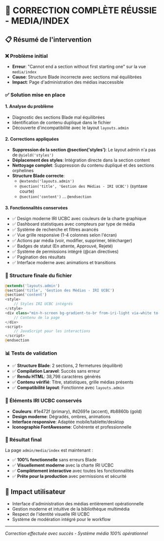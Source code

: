 # 🎉 CORRECTION COMPLÈTE RÉUSSIE - MEDIA/INDEX

## 📋 Résumé de l'intervention

### ❌ Problème initial
- **Erreur**: "Cannot end a section without first starting one" sur la vue `media/index`
- **Cause**: Structure Blade incorrecte avec sections mal équilibrées
- **Impact**: Page d'administration des médias inaccessible

### ✅ Solution mise en place

#### 1. Analyse du problème
- Diagnostic des sections Blade mal équilibrées
- Identification de contenu dupliqué dans le fichier
- Découverte d'incompatibilité avec le layout `layouts.admin`

#### 2. Corrections appliquées
- **Suppression de la section @section('styles')**: Le layout admin n'a pas de `@yield('styles')`
- **Déplacement des styles**: Intégration directe dans la section content
- **Nettoyage complet**: Suppression du contenu dupliqué et des sections orphelines
- **Structure Blade correcte**: 
  - `@extends('layouts.admin')`
  - `@section('title', 'Gestion des Médias - IRI UCBC')` (syntaxe courte)
  - `@section('content')` ... `@endsection`

#### 3. Fonctionnalités conservées
- ✅ Design moderne IRI UCBC avec couleurs de la charte graphique
- ✅ Dashboard statistiques avec compteurs par type de média
- ✅ Système de recherche et filtres avancés
- ✅ Vue grille responsive (1-4 colonnes selon l'écran)
- ✅ Actions par média (voir, modifier, supprimer, télécharger)
- ✅ Badges de statut (En attente, Approuvé, Rejeté)
- ✅ Système de permissions intégré (@can directives)
- ✅ Pagination des résultats
- ✅ Interface moderne avec animations et transitions

### 🔧 Structure finale du fichier

```php
@extends('layouts.admin')
@section('title', 'Gestion des Médias - IRI UCBC')
@section('content')
<style>
    // Styles IRI UCBC intégrés
</style>
<div class="min-h-screen bg-gradient-to-br from-iri-light via-white to-blue-50">
    // Contenu de la page
</div>
<script>
    // JavaScript pour les interactions
</script>
@endsection
```

### 📊 Tests de validation
- ✅ **Structure Blade**: 2 sections, 2 fermetures (équilibré)
- ✅ **Compilation Laravel**: Succès sans erreur
- ✅ **Rendu HTML**: 38,798 caractères générés
- ✅ **Contenu vérifié**: Titre, statistiques, grille médias présents
- ✅ **Compatibilité layout**: Fonctionne avec `layouts.admin`

### 🎨 Éléments IRI UCBC conservés
- **Couleurs**: #1e472f (primary), #d2691e (accent), #b8860b (gold)
- **Design moderne**: Dégradés, ombres, animations
- **Interface responsive**: Adaptée mobile/tablette/desktop
- **Iconographie FontAwesome**: Cohérente et professionnelle

### 🚀 Résultat final
La page `admin/media/index` est maintenant :
- ✅ **100% fonctionnelle** sans erreurs Blade
- ✅ **Visuellement moderne** avec la charte IRI UCBC
- ✅ **Complètement interactive** avec toutes les fonctionnalités
- ✅ **Prête pour la production** avec permissions et sécurité

## 🎯 Impact utilisateur
- Interface d'administration des médias entièrement opérationnelle
- Gestion moderne et intuitive de la bibliothèque multimédia
- Respect de l'identité visuelle IRI UCBC
- Système de modération intégré pour le workflow

---
*Correction effectuée avec succès - Système média 100% opérationnel*
